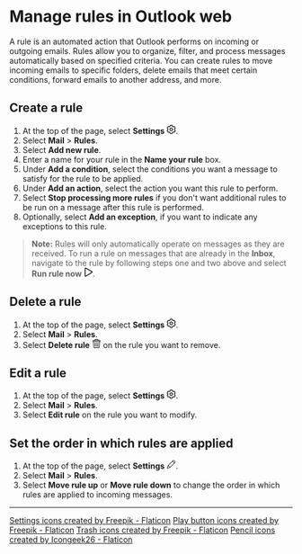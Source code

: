 # Manage rules in Outlook web

A rule is an automated action that Outlook performs on incoming or outgoing emails. Rules allow you to organize, filter, and process messages automatically based on specified criteria. You can create rules to move incoming emails to specific folders, delete emails that meet certain conditions, forward emails to another address, and more.

## Create a rule

1. At the top of the page, select **Settings** ![gear icon](Images/setting.png).
2. Select **Mail** > **Rules**.
3. Select **Add new rule**.
4. Enter a name for your rule in the **Name your rule** box.
5. Under **Add a condition**, select the conditions you want a message to satisfy for the rule to be applied.
6. Under **Add an action**, select the action you want this rule to perform.
7. Select **Stop processing more rules** if you don't want additional rules to be run on a message after this rule is performed.
8. Optionally, select **Add an exception**, if you want to indicate any exceptions to this rule.

> **Note:** Rules will only automatically operate on messages as they are received. To run a rule on messages that are already in the **Inbox**, navigate to the rule by following steps one and two above and select **Run rule now** ![play icon](Images/play-button.png). 

## Delete a rule
1. At the top of the page, select **Settings** ![gear icon](Images/setting.png).
2. Select **Mail** > **Rules**.
3. Select **Delete rule** ![trash icon](Images/bin.png) on the rule you want to remove.

## Edit a rule
1. At the top of the page, select **Settings** ![gear icon](Images/setting.png).
2. Select **Mail** > **Rules**.
3. Select **Edit rule** on the rule you want to modify. 

## Set the order in which rules are applied
1. At the top of the page, select **Settings** ![pencil icon](Images/pen.png).
2. Select **Mail** > **Rules**.
3. Select **Move rule up** or **Move rule down** to change the order in which rules are applied to incoming messages.

<hr/>
<a href="https://www.flaticon.com/free-icons/settings" title="settings icons">Settings icons created by Freepik - Flaticon</a>
<a href="https://www.flaticon.com/free-icons/play-button" title="play button icons">Play button icons created by Freepik - Flaticon</a>
<a href="https://www.flaticon.com/free-icons/trash" title="trash icons">Trash icons created by Freepik - Flaticon</a>
<a href="https://www.flaticon.com/free-icons/pencil" title="pencil icons">Pencil icons created by Icongeek26 - Flaticon</a>

